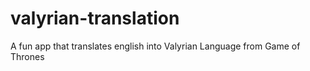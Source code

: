 # valyrian-translation
 A fun app that translates english into Valyrian Language from Game of Thrones
